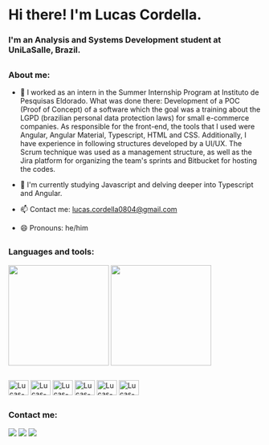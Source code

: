 <h1 >Hi there! I'm Lucas Cordella.</h1>

### I'm an Analysis and Systems Development student at UniLaSalle, Brazil. 

##
<h3>About me:</h3>

- 🔭 I worked as an intern in the Summer Internship Program at Instituto de Pesquisas Eldorado. What was done there: Development of a POC (Proof of Concept) of a software which the goal was a training about the LGPD (brazilian personal data protection laws) for small e-commerce companies. As responsible for the front-end, the tools that I used were Angular, Angular Material, Typescript, HTML and CSS. Additionally, I have experience in following structures developed by a UI/UX. The Scrum technique was used as a management structure, as well as the Jira platform for organizing the team's sprints and Bitbucket for hosting the codes.
  
- 🌱 I'm currently studying Javascript and delving deeper into Typescript and Angular.
  
- 📫 Contact me: lucas.cordella0804@gmail.com
  
- 😄 Pronouns: he/him

##
<h3>Languages and tools:</h3>
<picture>
  <img height=200 align="center" src="https://github-readme-stats.vercel.app/api?username=lucascordella&show_icons=true&theme=cobalt" />
</picture>
<picture>
  <img height=200 align="center" src="https://github-readme-stats.vercel.app/api/top-langs?username=lucascordella&layout=compact&langs_count=8&card_width=320" />
</picture>

##
<div style="display: inline_block">
  <img align="center" alt="Lucas-HTML" height="30" width="40" src="https://cdn.jsdelivr.net/gh/devicons/devicon@latest/icons/html5/html5-original.svg" />
  <img align="center" alt="Lucas-CSS" height="30" width="40" src="https://cdn.jsdelivr.net/gh/devicons/devicon@latest/icons/css3/css3-original.svg" />
  <img align="center" alt="Lucas-Javascript" height="30" width="40" src="https://cdn.jsdelivr.net/gh/devicons/devicon@latest/icons/javascript/javascript-original.svg" />
  <img align="center" alt="Lucas-Typescript" height="30" width="40" src="https://cdn.jsdelivr.net/gh/devicons/devicon@latest/icons/typescript/typescript-original.svg" />
  <img align="center" alt="Lucas-Angular" height="30" width="40" src="https://cdn.jsdelivr.net/gh/devicons/devicon@latest/icons/angularjs/angularjs-original.svg" />
  <img align="center" alt="Lucas-AngularMaterial" height="30" width="40" src="https://cdn.jsdelivr.net/gh/devicons/devicon@latest/icons/angularmaterial/angularmaterial-original.svg" />
</div>

##
<h3>Contact me:</h3>
<div> 
  <a href="https://instagram.com/lucas_cordella" target="_blank"><img src="https://img.shields.io/badge/-Instagram-%23E4405F?style=for-the-badge&logo=instagram&logoColor=white" target="_blank"></a>
  <a href = "mailto:lucas.cordella0804@gmail.com"><img src="https://img.shields.io/badge/-Gmail-%23333?style=for-the-badge&logo=gmail&logoColor=white" target="_blank"></a>
  <a href="https://www.linkedin.com/in/lucascordelladev" target="_blank"><img src="https://img.shields.io/badge/-LinkedIn-%230077B5?style=for-the-badge&logo=linkedin&logoColor=white" target="_blank"></a> 
  
</div>
